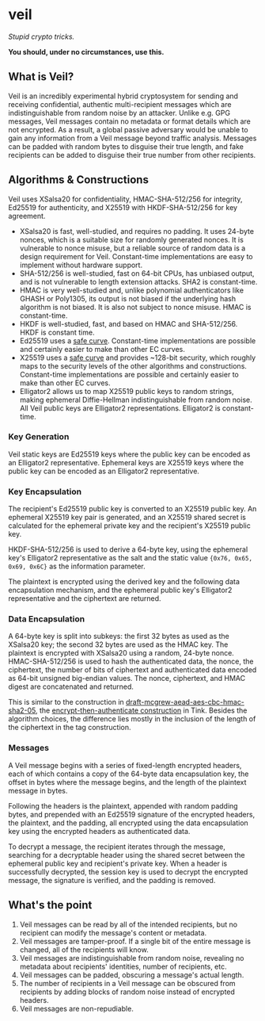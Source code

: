 # veil

_Stupid crypto tricks._

**You should, under no circumstances, use this.**

## What is Veil?

Veil is an incredibly experimental hybrid cryptosystem for sending and receiving confidential,
authentic multi-recipient messages which are indistinguishable from random noise by an attacker.
Unlike e.g. GPG messages, Veil messages contain no metadata or format details which are not
encrypted. As a result, a global passive adversary would be unable to gain any information from a
Veil message beyond traffic analysis. Messages can be padded with random bytes to disguise their
true length, and fake recipients can be added to disguise their true number from other recipients.

## Algorithms & Constructions
 
Veil uses XSalsa20 for confidentiality, HMAC-SHA-512/256 for integrity, Ed25519 for authenticity,
and X25519 with HKDF-SHA-512/256 for key agreement.

* XSalsa20 is fast, well-studied, and requires no padding. It uses 24-byte nonces, which is a 
  suitable size for randomly generated nonces. It is vulnerable to nonce misuse, but a reliable 
  source of random data is a design requirement for Veil. Constant-time implementations are easy to
  implement without hardware support.
* SHA-512/256 is well-studied, fast on 64-bit CPUs, has unbiased output, and is not vulnerable to
  length extension attacks. SHA2 is constant-time.
* HMAC is very well-studied and, unlike polynomial authenticators like GHASH or Poly1305, its output
  is not biased if the underlying hash algorithm is not biased. It is also not subject to nonce
  misuse. HMAC is constant-time.
* HKDF is well-studied, fast, and based on HMAC and SHA-512/256. HKDF is constant time.
* Ed25519 uses a [safe curve](https://safecurves.cr.yp.to). Constant-time implementations are 
  possible and certainly easier to make than other EC curves.
* X25519 uses a [safe curve](https://safecurves.cr.yp.to) and provides ~128-bit security, which
  roughly maps to the security levels of the other algorithms and constructions. Constant-time 
  implementations are possible and certainly easier to make than other EC curves.
* Elligator2 allows us to map X25519 public keys to random strings, making ephemeral Diffie-Hellman
  indistinguishable from random noise. All Veil public keys are Elligator2 representations.
  Elligator2 is constant-time.

### Key Generation

Veil static keys are Ed25519 keys where the public key can be encoded as an Elligator2
representative. Ephemeral keys are X25519 keys where the public key can be encoded as an Elligator2
representative.

### Key Encapsulation

The recipient's Ed25519 public key is converted to an X25519 public key. An ephemeral X25519 key 
pair is generated, and an X25519 shared secret is calculated for the ephemeral private key and the
recipient's X25519 public key.

HKDF-SHA-512/256 is used to derive a 64-byte key, using the ephemeral key's Elligator2
representative as the salt and the static value `{0x76, 0x65, 0x69, 0x6C}` as the information 
parameter.

The plaintext is encrypted using the derived key and the following data encapsulation mechanism, and
the ephemeral public key's Elligator2 representative and the ciphertext are returned.

### Data Encapsulation

A 64-byte key is split into subkeys: the first 32 bytes as used as the XSalsa20 key; the second 32
bytes are used as the HMAC key. The plaintext is encrypted with XSalsa20 using a random, 24-byte
nonce. HMAC-SHA-512/256 is used to hash the authenticated data, the nonce, the ciphertext, the
number of bits of ciphertext and authenticated data encoded as 64-bit unsigned big-endian values.
The nonce, ciphertext, and HMAC digest are concatenated and returned.

This is similar to the construction in
[draft-mcgrew-aead-aes-cbc-hmac-sha2-05](https://www.ietf.org/archive/id/draft-mcgrew-aead-aes-cbc-hmac-sha2-05.txt),
the [encrypt-then-authenticate
construction](https://github.com/google/tink/blob/master/java/src/main/java/com/google/crypto/tink/subtle/EncryptThenAuthenticate.java)
in Tink. Besides the algorithm choices, the difference lies mostly in the inclusion of the length of
the ciphertext in the tag construction.

### Messages

A Veil message begins with a series of fixed-length encrypted headers, each of which contains a copy
of the 64-byte data encapsulation key, the offset in bytes where the message begins, and the length
of the plaintext message in bytes. 

Following the headers is the plaintext, appended with random padding bytes, and prepended with an
Ed25519 signature of the encrypted headers, the plaintext, and the padding, all encrypted using the
data encapsulation key using the encrypted headers as authenticated data.

To decrypt a message, the recipient iterates through the message, searching for a decryptable header
using the shared secret between the ephemeral public key and recipient's private key. When a header
is successfully decrypted, the session key is used to decrypt the encrypted message, the signature
is verified, and the padding is removed.

## What's the point

1. Veil messages can be read by all of the intended recipients, but no recipient can modify the 
   message's content or metadata.
2. Veil messages are tamper-proof. If a single bit of the entire message is changed, all of the
   recipients will know.
3. Veil messages are indistinguishable from random noise, revealing no metadata about recipients'
   identities, number of recipients, etc.
4. Veil messages can be padded, obscuring a message's actual length.
5. The number of recipients in a Veil message can be obscured from recipients by adding blocks of 
   random noise instead of encrypted headers.
6. Veil messages are non-repudiable.
